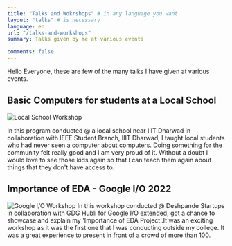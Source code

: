 ```yaml
---
title: "Talks and Wokrshops" # in any language you want
layout: "talks" # is necessary
language: en
url: "/talks-and-workshops"
summary: Talks given by me at various events

comments: false
---
```


Hello Everyone, these are few of the many talks I have given at various events.

## Basic Computers for students at a Local School

![Local School Workshop](/img/local-school-workshop.jpeg)

In this program conducted @ a local school near IIIT Dharwad in collaboration with IEEE Student Branch, IIIT Dharwad, I taught local students who had never seen a computer about computers. Doing something for the community felt really good and I am very proud of it. Without a doubt I would love to see those kids again so that I can teach them again about things that they don't have access to.

## Importance of EDA - Google I/O 2022
![Google I/O Workshop](/img/google-deshpande-workshop.jpeg)
In this workshop conducted @ Deshpande Startups in collaboration with GDG Hubli for Google I/O extended,
got a chance to showcase and explain my 'Importance of EDA Project'.It was an exciting workshop as it was the first one that I was conducting outside my college. It was a great experience to present in front of a crowd of more than 100.